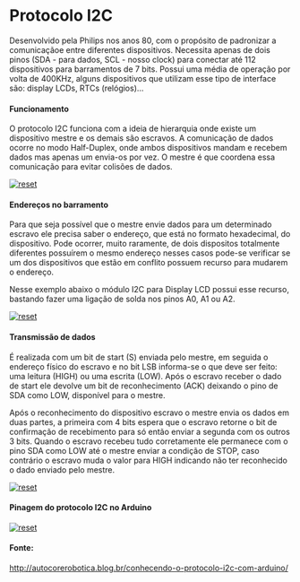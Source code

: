 # Protocolo I2C  
<p>
Desenvolvido pela Philips nos anos 80,  com o propósito de padronizar a comunicaçãoe entre diferentes dispositivos. Necessita apenas de dois pinos (SDA - para dados, SCL - nosso clock) para conectar até 112 dispositivos para barramentos de 7 bits. Possui uma média de operação por volta de 400KHz, alguns dispositivos que utilizam esse tipo de interface são: display LCDs, RTCs (relógios)...
</p>

#### Funcionamento

<p>
O protocolo I2C funciona com a ideia de hierarquia onde existe um dispositivo mestre e os demais são escravos. A comunicação de dados ocorre no modo Half-Duplex, onde ambos dispositivos mandam e recebem dados mas apenas um envia-os por vez. O mestre é que coordena essa comunicação para evitar colisões de dados.
</p>

<p><a target="_blank" rel="noopener noreferrer" href="https://user-images.githubusercontent.com/22710963/76994427-1bdaf280-692d-11ea-9c8b-17a251de3d41.png">
  <img src="https://user-images.githubusercontent.com/22710963/76994427-1bdaf280-692d-11ea-9c8b-17a251de3d41.png" alt="reset" style="max-width:100%;"></a></p> 

#### Endereços no barramento

<p>
Para que seja possível que o mestre envie dados para um determinado escravo ele precisa saber o endereço, que está no formato hexadecimal, do dispositivo. Pode ocorrer, muito raramente, de dois dispositos totalmente diferentes possuírem o mesmo endereço nesses casos pode-se verificar se um dos dispositivos que estão em conflito possuem recurso para mudarem o endereço.   
</p>

Nesse exemplo abaixo o módulo I2C para Display LCD possui esse recurso, bastando fazer uma ligação de solda nos pinos A0, A1 ou A2.

<p><a target="_blank" rel="noopener noreferrer" href="https://user-images.githubusercontent.com/22710963/76995597-d9b2b080-692e-11ea-8abc-f1f0983499db.png">
  <img src="https://user-images.githubusercontent.com/22710963/76995597-d9b2b080-692e-11ea-8abc-f1f0983499db.png" alt="reset" style="max-width:100%;"></a></p> 


#### Transmissão de dados
<p>
É realizada com um bit de start (S) enviada pelo mestre, em seguida o endereço físico do escravo e no bit LSB informa-se o que deve ser feito: uma leitura (HIGH) ou uma escrita (LOW). Após o escravo receber o dado de start ele devolve um bit de reconhecimento (ACK) deixando o pino de SDA como LOW, disponível para o mestre.
</p>

<p>
  Após o reconhecimento do dispositivo escravo o mestre envia os dados em duas partes, a primeira com 4 bits espera que o escravo retorne o bit de confirmação de recebimento para só então enviar a segunda com os outros 3 bits. Quando o escravo recebeu tudo corretamente ele permanece com o pino SDA como LOW até o mestre enviar a condição de STOP, caso contrário o escravo muda o valor para HIGH indicando não ter reconhecido o dado enviado pelo mestre.  
  </p>
  
  <p>
  <a target="_blank" rel="noopener noreferrer" href="https://user-images.githubusercontent.com/22710963/76998072-344e0b80-6933-11ea-91ec-cec615d8c269.png">
  <img src="https://user-images.githubusercontent.com/22710963/76998072-344e0b80-6933-11ea-91ec-cec615d8c269.png" alt="reset" style="max-width:100%;"></a>  
  </p>


#### Pinagem do protocolo I2C no Arduino

<p>
  <a target="_blank" rel="noopener noreferrer" href="https://user-images.githubusercontent.com/22710963/76998640-3795c700-6934-11ea-96ea-579073918844.png">
  <img src="https://user-images.githubusercontent.com/22710963/76998640-3795c700-6934-11ea-96ea-579073918844.png" alt="reset" style="max-width:100%;"></a>  
  </p>

 #### Fonte:

http://autocorerobotica.blog.br/conhecendo-o-protocolo-i2c-com-arduino/

